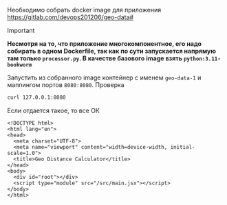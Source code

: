 Необходимо собрать docker image для приложения https://gitlab.com/devops201206/geo-data#

> [!IMPORTANT] 
> **Несмотря на то, что приложение многокомпонентное, его надо собирать в одном Dockerfile, так как по сути запускается напрямую там только `processor.py`. В качестве базового image взять `python:3.11-bookworm`**

Запустить из собранного image контейнер с именем `geo-data-1` и маппингом портов `8080:8080`. Проверка
```bash
curl 127.0.0.1:8080
```
Если отдается такое, то все ОК
```
<!DOCTYPE html>
<html lang="en">
<head>
  <meta charset="UTF-8">
  <meta name="viewport" content="width=device-width, initial-scale=1.0">
  <title>Geo Distance Calculator</title>
</head>
<body>
  <div id="root"></div>
  <script type="module" src="/src/main.jsx"></script>
</body>
</html>
```
